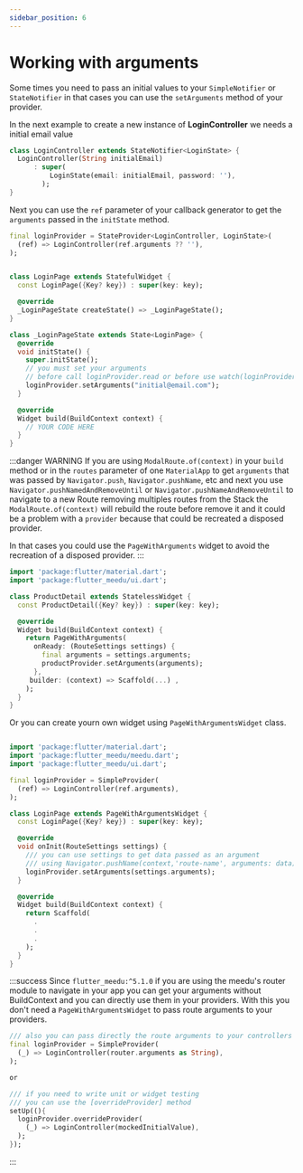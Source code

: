 ```yaml
---
sidebar_position: 6
---
```


# Working with arguments

Some times you need to pass an initial values to your `SimpleNotifier` or `StateNotifier` in that cases you can use the `setArguments` method of your provider.

In the next example to create a new instance of **LoginController** we needs a initial email value

```dart
class LoginController extends StateNotifier<LoginState> {
  LoginController(String initialEmail)
      : super(
          LoginState(email: initialEmail, password: ''),
        );
}
```

Next you can use the `ref` parameter of your callback generator to get the `arguments` passed in the `initState` method.
```dart {2,19}
final loginProvider = StateProvider<LoginController, LoginState>(
  (ref) => LoginController(ref.arguments ?? ''),
);


class LoginPage extends StatefulWidget {
  const LoginPage({Key? key}) : super(key: key);

  @override
  _LoginPageState createState() => _LoginPageState();
}

class _LoginPageState extends State<LoginPage> {
  @override
  void initState() {
    super.initState();
    // you must set your arguments
    // before call loginProvider.read or before use watch(loginProvider)
    loginProvider.setArguments("initial@email.com");
  }

  @override
  Widget build(BuildContext context) {
    // YOUR CODE HERE
  }
}
```

:::danger WARNING
If you are using `ModalRoute.of(context)` in your `build` method or in the `routes` parameter of one `MaterialApp`  to get `arguments` that was passed by
`Navigator.push`, `Navigator.pushName`, etc and next you use  `Navigator.pushNamedAndRemoveUntil` or `Navigator.pushNameAndRemoveUntil` to navigate to a new Route removing multiples routes from the Stack the `ModalRoute.of(context)` will rebuild the route before remove it and it could be a problem with a `provider` because that could be recreated a disposed provider.


In that cases you could use the `PageWithArguments` widget to avoid the recreation of a disposed provider.
:::

```dart
import 'package:flutter/material.dart';
import 'package:flutter_meedu/ui.dart';

class ProductDetail extends StatelessWidget {
  const ProductDetail({Key? key}) : super(key: key);

  @override
  Widget build(BuildContext context) {
    return PageWithArguments(
      onReady: (RouteSettings settings) {
        final arguments = settings.arguments;
        productProvider.setArguments(arguments);
      },
     builder: (context) => Scaffold(...) ,
    );
  }
}
```


Or you can create yourn own widget using `PageWithArgumentsWidget` class.
```dart

import 'package:flutter/material.dart';
import 'package:flutter_meedu/meedu.dart';
import 'package:flutter_meedu/ui.dart';

final loginProvider = SimpleProvider(
  (ref) => LoginController(ref.arguments),
);

class LoginPage extends PageWithArgumentsWidget {
  const LoginPage({Key? key}) : super(key: key);

  @override
  void onInit(RouteSettings settings) {
    /// you can use settings to get data passed as an argument
    /// using Navigator.pushName(context,'route-name', arguments: data);
    loginProvider.setArguments(settings.arguments);
  }

  @override
  Widget build(BuildContext context) {
    return Scaffold(
      .
      .
      .
    );
  }
}
```

:::success
Since `flutter_meedu:^5.1.0` if you are using the meedu's router module
to navigate in your app you can get your arguments without BuildContext
and you can directly use them in your providers. With this you don't need
a `PageWithArgumentsWidget` to pass route arguments to your providers.

```dart
/// also you can pass directly the route arguments to your controllers
final loginProvider = SimpleProvider(
  (_) => LoginController(router.arguments as String),
);

or

/// if you need to write unit or widget testing
/// you can use the [overrideProvider] method
setUp((){
  loginProvider.overrideProvider(
    (_) => LoginController(mockedInitialValue),
  );
});
```
:::